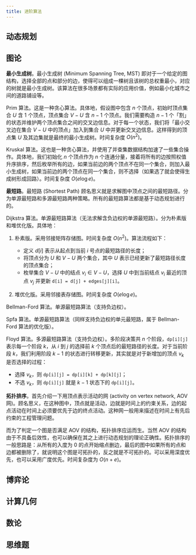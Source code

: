 ```yaml
---
title: 进阶算法
---
```


## 动态规划

## 图论

**最小生成树**。最小生成树 (Minimum Spanning Tree, MST) 即对于一个给定的图结构，选择全部的点和部分的边，使得可以组成一棵树且该树的总权重最小，对应的树就是最小生成树。该算法在很多场景都有实际的应用价值，例如最小化城市之间的道路铺设等。

Prim 算法。这是一种贪心算法。具体地，假设图中包含 $n$ 个顶点，初始时顶点集合 $U$ 含 $1$ 个顶点，顶点集合 $V-U$ 含 $n-1$ 个顶点。我们需要构造 $n-1$ 个「割」的状态并维护两个顶点集合之间的交叉边信息。对于每一个状态，我们将「最小交叉边在集合 $V-U$ 中的顶点」加入到集合 $U$ 中并更新交叉边信息。这样得到的顶点集 $U$ 及其边集就是最终的最小生成树。时间复杂度 $O(n^2)$。

Kruskal 算法。这也是一种贪心算法，并使用了并查集数据结构加速了一些集合操作。具体地，我们初始化 $n$ 个顶点作为 $n$ 个连通分量，接着将所有的边按照权值升序排序，然后枚举所有的边，如果当前边的两个顶点不在同一个集合，则加入最小生成树，如果当前边的两个顶点在同一个集合，则不选择（如果选了就会使得生成树形成回路）。时间复杂度 $O(e\log e)$。

**最短路**。最短路 (Shortest Path) 顾名思义就是求解图中顶点之间的最短路径。分为单源最短路和多源最短路两种策略。所有的最短路算法都是基于动态规划进行的。

Dijkstra 算法。单源最短路算法（无法求解含负边权的单源最短路）。分为朴素版和堆优化版。具体地：

1. 朴素版。采用邻接矩阵存储图。时间复杂度 $O(n^2)$。算法流程如下：

    - 定义 $d[i]$ 表示从起点到当前 $i$ 号点的最短路径的长度；
    - 将顶点分为 $U$ 和 $V-U$ 两个集合，其中 $U$ 表示已经更新了最短路径长度的顶点集合；
    - 枚举集合 $V-U$ 中的结点 $v_i\in V-U$，选择 $U$ 中到当前结点 $v_i$ 最近的顶点 $v_j$ 并更新 `d[i] = d[j] + edges[j][i]`。

2. 堆优化版。采用邻接表存储图。时间复杂度 $O(e \log e)$。

Bellman-Ford 算法。单源最短路算法（支持负边权）。

Spfa 算法。单源最短路算法（同样支持负边权的单元最短路，属于 Bellman-Ford 算法的优化版）。

Floyd 算法。多源最短路算法（支持负边权）。多阶段决策共 $n$ 个阶段，`dp[i][j]` 表示每一个阶段 $k$，从 $i$ 到 $j$ 的选择前 $k$ 个顶点后的最短路径的长度。对于当前阶段 $k$，我们利用阶段 $k-1$ 的状态进行转移更新，其实就是对于新增加的顶点 $v_k$ 是否选择的过程：

- 选择 $v_k$，则 `dp[i][j] = dp[i][k] + dp[k][j]`；
- 不选 $v_k$，则 `dp[i][j]` 就是 $k-1$ 状态下的 `dp[i][j]`。

**拓扑排序**。首先介绍一下用顶点表示活动的网 (activity on vertex network, AOV 网)。顾名思义，在这种图中，顶点就是活动，边就是时间上的约束关系，边的起点活动在时间上必须要优先于边的终点活动。这种网一般用来描述在时间上有先后约束的工程管理问题。

而为了判定一个图是否满足 AOV 的结构，拓扑排序应运而生。当然 AOV 的结构由于不具备后效性，也可以确保在其之上进行动态规划的理论正确性。拓扑排序的一般思路是：从所有的入度为 $0$ 的点开始缩点删边，最后的图中如果所有的点和边都被删除了，就说明这个图是可拓扑的，反之就是不可拓扑的。可以采用深度优先，也可以采用广度优先。时间复杂度为 $O(n+e)$。

## 博弈论

## 计算几何

## 数论

## 思维题
